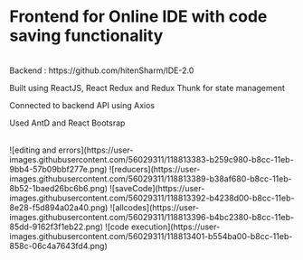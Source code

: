 <h1>Frontend for Online IDE with code saving functionality</h1><br/>
Backend : https://github.com/hitenSharm/IDE-2.0 <p/>
<p>Built using ReactJS, React Redux and Redux Thunk for state management</p>
<p>Connected to backend API using Axios</p>
<p>Used AntD and React Bootsrap</p><br/>
![editing and errors](https://user-images.githubusercontent.com/56029311/118813383-b259c980-b8cc-11eb-9bb4-57b09bbf277e.png)
![reducers](https://user-images.githubusercontent.com/56029311/118813389-b38af680-b8cc-11eb-8b52-1baed26bc6b6.png)
![saveCode](https://user-images.githubusercontent.com/56029311/118813392-b4238d00-b8cc-11eb-8e28-f5d894a02a40.png)
![allcodes](https://user-images.githubusercontent.com/56029311/118813396-b4bc2380-b8cc-11eb-85dd-9162f3f1eb22.png)
![code execution](https://user-images.githubusercontent.com/56029311/118813401-b554ba00-b8cc-11eb-858c-06c4a7643fd4.png)
